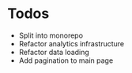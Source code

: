 # Todos

- Split into monorepo
- Refactor analytics infrastructure
- Refactor data loading
- Add pagination to main page

